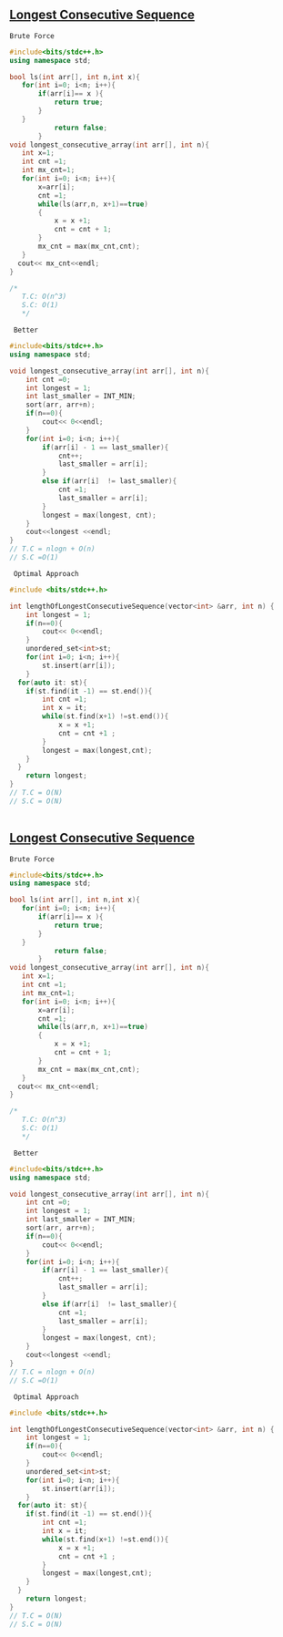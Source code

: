  ## [Longest Consecutive Sequence](https://www.codingninjas.com/codestudio/problems/longest-consecutive-sequence_8230708?challengeSlug=striver-sde-challenge&leftPanelTab=1)

```Brute Force```
 ```cpp
 #include<bits/stdc++.h>
using namespace std;

bool ls(int arr[], int n,int x){
    for(int i=0; i<n; i++){
        if(arr[i]== x ){
            return true;
        }
    }
            return false;
        }
void longest_consecutive_array(int arr[], int n){
    int x=1;
    int cnt =1;
    int mx_cnt=1;
    for(int i=0; i<n; i++){
        x=arr[i];
        cnt =1;
        while(ls(arr,n, x+1)==true)
        {
            x = x +1;
            cnt = cnt + 1;
        }
        mx_cnt = max(mx_cnt,cnt);
    }
   cout<< mx_cnt<<endl;
}

/*
    T.C: O(n^3)
    S.C: O(1)
    */
```
``` Better```
```cpp
#include<bits/stdc++.h>
using namespace std;

void longest_consecutive_array(int arr[], int n){
    int cnt =0; 
    int longest = 1;
    int last_smaller = INT_MIN;
    sort(arr, arr+n);
    if(n==0){
        cout<< 0<<endl;
    }
    for(int i=0; i<n; i++){
        if(arr[i] - 1 == last_smaller){
            cnt++;
            last_smaller = arr[i];
        }
        else if(arr[i]  != last_smaller){
            cnt =1;
            last_smaller = arr[i];
        }
        longest = max(longest, cnt);
    }
    cout<<longest <<endl; 
}
// T.C = nlogn + O(n)
// S.C =O(1)
```
``` Optimal Approach```
```cpp
#include <bits/stdc++.h>

int lengthOfLongestConsecutiveSequence(vector<int> &arr, int n) {
    int longest = 1;
    if(n==0){
        cout<< 0<<endl;
    }
    unordered_set<int>st;
    for(int i=0; i<n; i++){
        st.insert(arr[i]);
    }
  for(auto it: st){
    if(st.find(it -1) == st.end()){
        int cnt =1;
        int x = it;
        while(st.find(x+1) !=st.end()){
            x = x +1;
            cnt = cnt +1 ;
        }
        longest = max(longest,cnt);
    }
  }
    return longest;
}
// T.C = O(N)
// S.C = O(N)
   
```
 ## [Longest Consecutive Sequence](https://www.codingninjas.com/codestudio/problems/longest-consecutive-sequence_8230708?challengeSlug=striver-sde-challenge&leftPanelTab=1)

```Brute Force```
 ```cpp
 #include<bits/stdc++.h>
using namespace std;

bool ls(int arr[], int n,int x){
    for(int i=0; i<n; i++){
        if(arr[i]== x ){
            return true;
        }
    }
            return false;
        }
void longest_consecutive_array(int arr[], int n){
    int x=1;
    int cnt =1;
    int mx_cnt=1;
    for(int i=0; i<n; i++){
        x=arr[i];
        cnt =1;
        while(ls(arr,n, x+1)==true)
        {
            x = x +1;
            cnt = cnt + 1;
        }
        mx_cnt = max(mx_cnt,cnt);
    }
   cout<< mx_cnt<<endl;
}

/*
    T.C: O(n^3)
    S.C: O(1)
    */
```
``` Better```
```cpp
#include<bits/stdc++.h>
using namespace std;

void longest_consecutive_array(int arr[], int n){
    int cnt =0; 
    int longest = 1;
    int last_smaller = INT_MIN;
    sort(arr, arr+n);
    if(n==0){
        cout<< 0<<endl;
    }
    for(int i=0; i<n; i++){
        if(arr[i] - 1 == last_smaller){
            cnt++;
            last_smaller = arr[i];
        }
        else if(arr[i]  != last_smaller){
            cnt =1;
            last_smaller = arr[i];
        }
        longest = max(longest, cnt);
    }
    cout<<longest <<endl; 
}
// T.C = nlogn + O(n)
// S.C =O(1)
```
``` Optimal Approach```
```cpp
#include <bits/stdc++.h>

int lengthOfLongestConsecutiveSequence(vector<int> &arr, int n) {
    int longest = 1;
    if(n==0){
        cout<< 0<<endl;
    }
    unordered_set<int>st;
    for(int i=0; i<n; i++){
        st.insert(arr[i]);
    }
  for(auto it: st){
    if(st.find(it -1) == st.end()){
        int cnt =1;
        int x = it;
        while(st.find(x+1) !=st.end()){
            x = x +1;
            cnt = cnt +1 ;
        }
        longest = max(longest,cnt);
    }
  }
    return longest;
}
// T.C = O(N)
// S.C = O(N)
   
```
